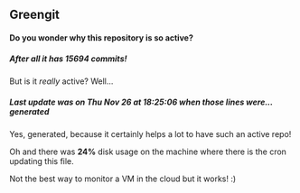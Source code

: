## Greengit

#### Do you wonder why this repository is so active?

##### After all it has 15694 commits!

But is it *really* active? Well...

##### Last update was on Thu Nov 26 at 18:25:06 when those lines were... generated

Yes, generated, because it certainly helps a lot to have such an active repo!

Oh and there was **24%** disk usage on the machine
where there is the cron updating this file.

Not the best way to monitor a VM in the cloud but it works! :)
